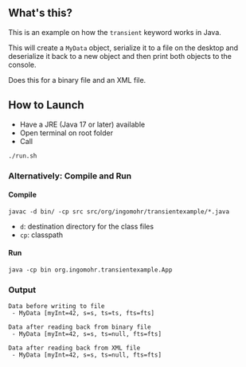 ## What's this?
This is an example on how the `transient` keyword works in Java.

This will create a `MyData` object, serialize it to a file on the desktop and deserialize it back to a new object and then print both objects to the console.

Does this for a binary file and an XML file.


## How to Launch
- Have a JRE (Java 17 or later) available
- Open terminal on root folder
- Call

`./run.sh`


### Alternatively: Compile and Run
#### Compile
`javac -d bin/ -cp src src/org/ingomohr/transientexample/*.java`

- `d`: destination directory for the class files
- `cp`: classpath

#### Run
`java -cp bin org.ingomohr.transientexample.App`


### Output
```
Data before writing to file
 - MyData [myInt=42, s=s, ts=ts, fts=fts]

Data after reading back from binary file
 - MyData [myInt=42, s=s, ts=null, fts=fts]

Data after reading back from XML file
 - MyData [myInt=42, s=s, ts=null, fts=fts]
 ```

